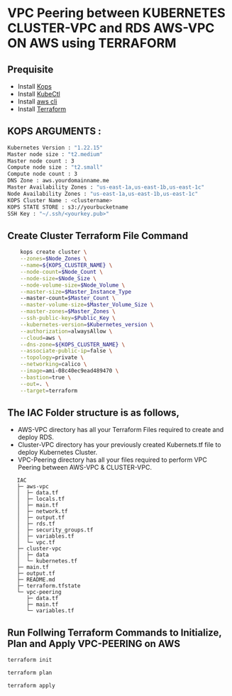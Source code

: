 # VPC Peering between KUBERNETES CLUSTER-VPC and RDS AWS-VPC ON AWS using TERRAFORM

## Prequisite
- Install [Kops](https://github.com/kubernetes/kops/blob/master/docs/install.md)
- Install [KubeCtl](https://kubernetes.io/docs/tasks/tools/install-kubectl-binary-using-native-package-management)
- Install [aws cli](https://docs.aws.amazon.com/cli/latest/userguide/cli-chap-getting-started.html)
- Install [Terraform](https://learn.hashicorp.com/tutorials/terraform/install-cli)



## KOPS ARGUMENTS :
```bash
Kubernetes Version : "1.22.15"
Master node size : "t2.medium"
Master node count : 3
Compute node size : "t2.small"
Compute node count : 3
DNS Zone : aws.yourdomainname.me
Master Availability Zones : "us-east-1a,us-east-1b,us-east-1c"
Node Availability Zones : "us-east-1a,us-east-1b,us-east-1c"
KOPS Cluster Name : <clustername>
KOPS STATE STORE : s3://yourbucketname
SSH Key : "~/.ssh/<yourkey.pub>"
``` 


## Create Cluster Terraform File Command
``` bash
    kops create cluster \
    --zones=$Node_Zones \
    --name=${KOPS_CLUSTER_NAME} \
    --node-count=$Node_Count \
    --node-size=$Node_Size \
    --node-volume-size=$Node_Volume \
    --master-size=$Master_Instance_Type
    --master-count=$Master_Count \
    --master-volume-size=$Master_Volume_Size \
    --master-zones=$Master_Zones \
    --ssh-public-key=$Public_Key \
    --kubernetes-version=$Kubernetes_version \
    --authorization=alwaysAllow \
    --cloud=aws \
    --dns-zone=${KOPS_CLUSTER_NAME} \
    --associate-public-ip=false \
    --topology=private \
    --networking=calico \
    --image=ami-08c40ec9ead489470 \
    --bastion=true \
    --out=. \
    --target=terraform
```

## The IAC Folder structure is as follows,
-  AWS-VPC directory has all your Terraform Files required to create and deploy RDS.
-  Cluster-VPC directory has your previously created Kubernets.tf file to deploy Kubernetes Cluster.
-  VPC-Peering directory has all your files required to perform VPC Peering between AWS-VPC & CLUSTER-VPC.

```
   IAC
   ├─ aws-vpc
   │  ├─ data.tf
   │  ├─ locals.tf
   │  ├─ main.tf
   │  ├─ network.tf
   │  ├─ output.tf
   │  ├─ rds.tf
   │  ├─ security_groups.tf
   │  ├─ variables.tf
   │  └─ vpc.tf
   ├─ cluster-vpc
   │  ├─ data
   │  └─ kubernetes.tf
   ├─ main.tf
   ├─ output.tf
   ├─ README.md
   ├─ terraform.tfstate
   └─ vpc-peering
      ├─ data.tf
      ├─ main.tf
      └─ variables.tf
```

## Run Follwing Terraform Commands to Initialize, Plan and Apply VPC-PEERING on AWS

```bash
terraform init
```

```bash
terraform plan
```

```bash
terraform apply
```
